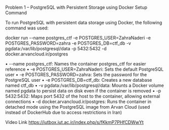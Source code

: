 Problem 1 – PostgreSQL with Persistent Storage using Docker
Setup Command

To run PostgreSQL with persistent data storage using Docker, the following command was used:

docker run --name postgres_ctf -e POSTGRES_USER=ZahraNaderi -e POSTGRES_PASSWORD=zahra -e POSTGRES_DB=ctf_db -v pgdata:/var/lib/postgresql/data -p 5432:5432 -d docker.arvancloud.ir/postgres

• --name postgres_ctf: Names the container postgres_ctf for easier reference
• -e POSTGRES_USER=ZahraNaderi: Sets the default PostgreSQL user
• -e POSTGRES_PASSWORD=zahra: Sets the password for the PostgreSQL user
• -e POSTGRES_DB=ctf_db: Creates a new database named ctf_db
• -v pgdata:/var/lib/postgresql/data: Mounts a Docker volume named pgdata to persist data on disk even if the container is removed
• -p 5432:5432: Maps port 5432 of the host to the container, allowing external connections
• -d docker.arvancloud.ir/postgres: Runs the container in detached mode using the PostgreSQL image from Arvan Cloud (used instead of DockerHub due to access restrictions in Iran)

Video Link
https://iutbox.iut.ac.ir/index.php/s/fKkmP7PHfCDWwYt
